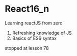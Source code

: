 # React16_n
Learning reactJS from zero
1. Refreshing knowledge of JS
2. Basics of ES6 syntax

stopped at lesson 78 
